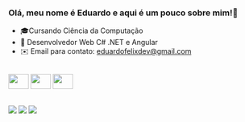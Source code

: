 ### Olá, meu nome é Eduardo e aqui é um pouco sobre mim!👋

- 🎓Cursando Ciência da Computação
- 🌱 Desenvolvedor Web C# .NET e Angular
- ✉️ Email para contato: eduardofelixdev@gmail.com

<link rel="stylesheet" href="https://cdn.jsdelivr.net/gh/devicons/devicon@v2.15.1/devicon.min.css">
  
<div style="display: inline_block"><br>
  <img height="30" width="40" src="https://cdn.jsdelivr.net/gh/devicons/devicon/icons/angularjs/angularjs-original.svg" />        
  <img height="30" width="40" src="https://cdn.jsdelivr.net/gh/devicons/devicon/icons/csharp/csharp-original.svg" />
  <img height="30" width="40" src="https://cdn.jsdelivr.net/gh/devicons/devicon/icons/microsoftsqlserver/microsoftsqlserver-plain-wordmark.svg" />
</div>
  
  ##
<div>
  <a href="https://www.instagram.com/edu.felixx/" target="_blank"><img src="https://img.shields.io/badge/-Instagram-%23E4405F?style=for-the-badge&logo=instagram&logoColor=white" target="_blank"></a>
  <a href = "mailto:eduardofelixdev@gmail.com"><img src="https://img.shields.io/badge/-Gmail-%23333?style=for-the-badge&logo=gmail&logoColor=white" target="_blank"></a>
  <a href="https://www.linkedin.com/in/edumfelix" target="_blank"><img src="https://img.shields.io/badge/-LinkedIn-%230077B5?style=for-the-badge&logo=linkedin&logoColor=white" target="_blank"></a> 
</div>

